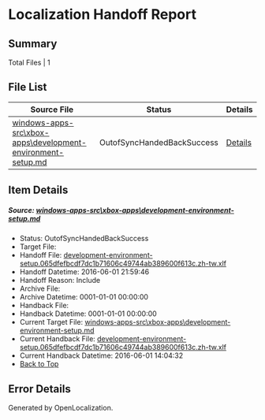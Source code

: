 # <a name='report-top'></a> Localization Handoff Report

## Summary
 Total Files | 1

## File List
 Source File | Status | Details 
 ----------- | ------ | ------- 
 [windows-apps-src\xbox-apps\development-environment-setup.md](https://github.com/Microsoft/windows-apps/blob/ed2a4ab4ae29e739d5048d5c928ae0d5878363dc/windows-apps-src/xbox-apps/development-environment-setup.md) | OutofSyncHandedBackSuccess | [Details](#e6fdd7bbab07f16d13a4c6399273ac47c62e30303822)

## Item Details
##### <a name='e6fdd7bbab07f16d13a4c6399273ac47c62e30303822'></a> Source: [windows-apps-src\xbox-apps\development-environment-setup.md](https://github.com/Microsoft/windows-apps/blob/ed2a4ab4ae29e739d5048d5c928ae0d5878363dc/windows-apps-src/xbox-apps/development-environment-setup.md)
* Status: OutofSyncHandedBackSuccess
* Target File: 
* Handoff File: [development-environment-setup.065dfefbcdf7dc1b71606c49744ab389600f613c.zh-tw.xlf](https://github.com/Microsoft/WDG.handoff/blob/136986e83ac638b0f6ddd6f93ad295741aee3e19/ol-handoff/Microsoft/windows-apps.zh-tw/master/development-environment-setup.065dfefbcdf7dc1b71606c49744ab389600f613c.zh-tw.xlf)
* Handoff Datetime: 2016-06-01 21:59:46
* Handoff Reason: Include
* Archive File: 
* Archive Datetime: 0001-01-01 00:00:00
* Handback File: 
* Handback Datetime: 0001-01-01 00:00:00
* Current Target File: [windows-apps-src\xbox-apps\development-environment-setup.md](https://github.com/Microsoft/windows-apps.zh-tw/blob/dd1cd79c890b897dcea817a87e8bdc0f8a8075e2/windows-apps-src/xbox-apps/development-environment-setup.md)
* Current Handback File: [development-environment-setup.065dfefbcdf7dc1b71606c49744ab389600f613c.zh-tw.xlf](https://github.com/Microsoft/WDG.handback/blob/b90c4ee90f2e635b617419c0868b3000438e0c1d/ol-handback/Microsoft/windows-apps.zh-tw/master/development-environment-setup.065dfefbcdf7dc1b71606c49744ab389600f613c.zh-tw.xlf)
* Current Handback Datetime: 2016-06-01 14:04:32
* [Back to Top](#report-top)


## Error Details

Generated by OpenLocalization.
